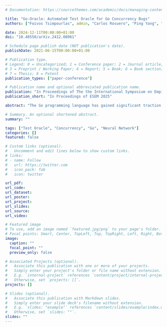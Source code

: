 ```yaml
---
# Documentation: https://sourcethemes.com/academic/docs/managing-content/

title: "Go-Oracle: Automated Test Oracle for Go Concurrency Bugs"
authors: ["Foivos Tsimpourlas", admin, "Carlos Rosuero", "Ping Yang", "Ajitha Rajan"]

date: 2024-12-11T00:00:00+01:00
doi: "10.48550/arXiv.2412.08061"

# Schedule page publish date (NOT publication's date).
publishDate: 2021-06-15T00:00:00+01:00

# Publication type.
# Legend: 0 = Uncategorized; 1 = Conference paper; 2 = Journal article;
# 3 = Preprint / Working Paper; 4 = Report; 5 = Book; 6 = Book section;
# 7 = Thesis; 8 = Patent
publication_types: ["paper-conference"]

# Publication name and optional abbreviated publication name.
publication: "In Proceedings of The the International Symposium on Empirical Software Engineering and Measurement (ESEM 2025)"
publication_short: "In Proceedings of ESEM 2025"

abstract: "The Go programming language has gained significant traction for developing software, especially in various infrastructure systems. Nonetheless, concurrency bugs have become a prevalent issue within Go, presenting a unique challenge due to the language's dual concurrency mechanisms-communicating sequential processes and shared memory. Detecting concurrency bugs and accurately classifying program executions as pass or fail presents an immense challenge, even for domain experts. We conducted a survey with expert developers at Bytedance that confirmed this challenge. Our work seeks to address the test oracle problem for Go programs, to automatically classify test executions as pass or fail. This problem has not been investigated in the literature for Go programs owing to its distinctive programming model. Our approach involves collecting both passing and failing execution traces from various subject Go programs. We capture a comprehensive array of execution events using the native Go execution tracer. Subsequently, we preprocess and encode these traces before training a transformer-based neural network to effectively classify the traces as either passing or failing. The evaluation of our approach encompasses 8 subject programs sourced from the GoBench repository. These subject programs are routinely used as benchmarks in an industry setting. Encouragingly, our test oracle, Go-Oracle, demonstrates high accuracies even when operating with a limited dataset, showcasing the efficacy and potential of our methodology. Developers at Bytedance strongly agreed that they would use the Go-Oracle tool over the current practice of manual inspections to classify tests for Go programs as pass or fail."

# Summary. An optional shortened abstract.
summary: ""

tags: ["Test Oracle", "Concurrency", "Go", "Neural Network"]
categories: []
featured: false

# Custom links (optional).
#   Uncomment and edit lines below to show custom links.
# links:
# - name: Follow
#   url: https://twitter.com
#   icon_pack: fab
#   icon: twitter

url_pdf:
url_code:
url_dataset:
url_poster:
url_project:
url_slides:
url_source:
url_video:

# Featured image
# To use, add an image named `featured.jpg/png` to your page's folder. 
# Focal points: Smart, Center, TopLeft, Top, TopRight, Left, Right, BottomLeft, Bottom, BottomRight.
image:
  caption: ""
  focal_point: ""
  preview_only: false

# Associated Projects (optional).
#   Associate this publication with one or more of your projects.
#   Simply enter your project's folder or file name without extension.
#   E.g. `internal-project` references `content/project/internal-project/index.md`.
#   Otherwise, set `projects: []`.
projects: []

# Slides (optional).
#   Associate this publication with Markdown slides.
#   Simply enter your slide deck's filename without extension.
#   E.g. `slides: "example"` references `content/slides/example/index.md`.
#   Otherwise, set `slides: ""`.
slides: ""
---
```

